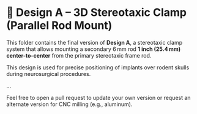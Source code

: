 # 🧱 Design A – 3D Stereotaxic Clamp (Parallel Rod Mount)

This folder contains the final version of **Design A**, a stereotaxic clamp system that allows mounting a secondary 6 mm rod **1 inch (25.4 mm) center-to-center** from the primary stereotaxic frame rod.

This design is used for precise positioning of implants over rodent skulls during neurosurgical procedures.

...

Feel free to open a pull request to update your own version or request an alternate version for CNC milling (e.g., aluminum).

